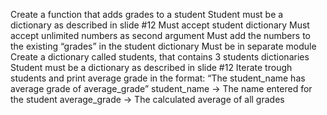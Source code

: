 Create a function that adds grades to a student
    Student must be a dictionary as described in slide #12
    Must accept student dictionary 
    Must accept unlimited numbers as second argument
    Must add the numbers to the existing “grades” in the student dictionary
    Must be in separate module
Create a dictionary called students, that contains 3 students dictionaries 
    Student must be a dictionary as described in slide #12
    Iterate trough students and print average grade in the format: “The student_name has average grade of average_grade”
    student_name -> The name entered for the student
    average_grade -> The calculated average of all grades

